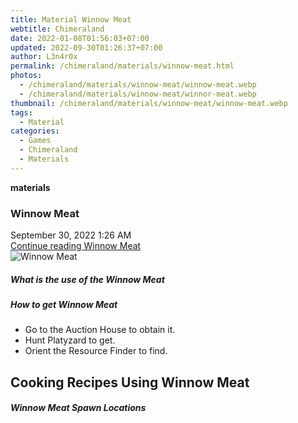 ```yaml
---
title: Material Winnow Meat
webtitle: Chimeraland
date: 2022-01-08T01:56:03+07:00
updated: 2022-09-30T01:26:37+07:00
author: L3n4r0x
permalink: /chimeraland/materials/winnow-meat.html
photos:
  - /chimeraland/materials/winnow-meat/winnow-meat.webp
  - /chimeraland/materials/winnow-meat/winnor-meat.webp
thumbnail: /chimeraland/materials/winnow-meat/winnow-meat.webp
tags:
  - Material
categories:
  - Games
  - Chimeraland
  - Materials
---
```


<section id="bootstrap-wrapper">
  <link
    rel="stylesheet"
    href="https://cdn.statically.io/gh/dimaslanjaka/Web-Manajemen/40ac3225/css/bootstrap-4.5-wrapper.css"
  />
  <div
    class="row g-0 border rounded overflow-hidden flex-md-row mb-4 shadow-sm position-relative"
  >
    <div class="col p-4 d-flex flex-column position-static">
      <strong class="d-inline-block mb-2 text-success">materials</strong>
      <h3 class="mb-0">Winnow Meat</h3>
      <div class="mb-1 text-muted">September 30, 2022 1:26 AM</div>
      <a
        href="/chimeraland/materials/winnow-meat.html"
        class="stretched-link d-none"
        >Continue reading Winnow Meat</a
      >
    </div>
    <div class="col-auto d-none d-lg-block">
      <img
        src="/chimeraland/materials/winnow-meat/winnow-meat.webp"
        alt="Winnow Meat"
      />
    </div>
  </div>
  <div class="row">
    <div class="col-lg-6 col-12 mb-2">
      <div class="card">
        <div class="card-body">
          <h5 class="card-title">What is the use of the Winnow Meat</h5>
          <div class="card-text"><ul></ul></div>
        </div>
      </div>
    </div>
    <div class="col-lg-6 col-12 mb-2">
      <div class="card">
        <div class="card-body">
          <h5 class="card-title">How to get Winnow Meat</h5>
          <div class="card-text">
            <ul>
              <li>Go to the Auction House to obtain it.</li>
              <li>Hunt Platyzard to get.</li>
              <li>Orient the Resource Finder to find.</li>
            </ul>
          </div>
        </div>
      </div>
    </div>
    <div class="col-lg-6 col-12 mb-2">
      <h2 id="cookable">Cooking Recipes Using Winnow Meat</h2>
    </div>
    <div class="col-12 mb-2">
      <h5>Winnow Meat Spawn Locations</h5>
      <div></div>
      <div></div>
    </div>
  </div>
</section>